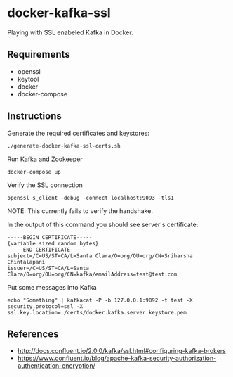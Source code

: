 # docker-kafka-ssl

Playing with SSL enabeled Kafka in Docker.

## Requirements

* openssl
* keytool
* docker
* docker-compose

## Instructions

Generate the required certificates and keystores:

    ./generate-docker-kafka-ssl-certs.sh
    
Run Kafka and Zookeeper

    docker-compose up

Verify the SSL connection

    openssl s_client -debug -connect localhost:9093 -tls1

NOTE: This currently fails to verify the handshake.

In the output of this command you should see server's certificate:

```
-----BEGIN CERTIFICATE-----
{variable sized random bytes}
-----END CERTIFICATE-----
subject=/C=US/ST=CA/L=Santa Clara/O=org/OU=org/CN=Sriharsha Chintalapani
issuer=/C=US/ST=CA/L=Santa Clara/O=org/OU=org/CN=kafka/emailAddress=test@test.com
 ```


    
Put some messages into Kafka    
    
    echo "Something" | kafkacat -P -b 127.0.0.1:9092 -t test -X security.protocol=ssl -X ssl.key.location=./certs/docker.kafka.server.keystore.pem

## References

* http://docs.confluent.io/2.0.0/kafka/ssl.html#configuring-kafka-brokers
* https://www.confluent.io/blog/apache-kafka-security-authorization-authentication-encryption/